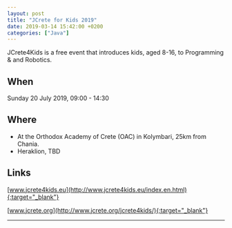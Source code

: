 ```yaml
---
layout: post
title: "JCrete for Kids 2019"
date: 2019-03-14 15:42:00 +0200
categories: ["Java"]
---
```


JCrete4Kids is a free event that introduces kids, aged 8-16, to Programming & and Robotics.

## When
Sunday 20 July 2019, 09:00 - 14:30

## Where
* At the Orthodox Academy of Crete (OAC) in Kolymbari, 25km from Chania. 
* Heraklion, TBD

## Links

[www.jcrete4kids.eu](http://www.jcrete4kids.eu/index.en.html){:target="_blank"}

[www.jcrete.org](http://www.jcrete.org/jcrete4kids/){:target="_blank"}

---
